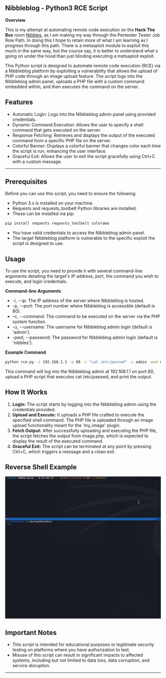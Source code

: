 ## **Nibbleblog - Python3 RCE Script**

**Overview**

This is my attempt at automating remote code execution on the **Hack The Box** room [Nibbles](https://app.hackthebox.com/machines/Nibbles), as I am making my way through the Pentester Tester Job Role Path. In doing this I hope to retain more of what I am learning as I progress through this path. There is a metasploit module to exploit this much in the same way, but the course say, it is better to understand what s going on under the hood than just blinding executing a metsaploit exploit.

This Python script is designed to automate remote code execution (RCE) via a Nibbleblog platform by exploiting a vulnerability that allows the upload of PHP code through an image upload feature. The script logs into the Nibbleblog admin panel, uploads a PHP file with a custom command embedded within, and then executes the command on the server.

## **Features**

* Automatic Login: Logs into the Nibbleblog admin panel using provided credentials.
* Dynamic Command Execution: Allows the user to specify a shell command that gets executed on the server.
* Response Fetching: Retrieves and displays the output of the executed command from a specific PHP file on the server.
* Colorful Banner: Displays a colorful banner that changes color each time the script is run, enhancing the user interface.
* Graceful Exit: Allows the user to exit the script gracefully using Ctrl+C with a custom message.

---
## **Prerequisites**

Before you can use this script, you need to ensure the following:

* Python 3.x is installed on your machine. 
* Requests and requests_toolbelt Python libraries are installed. 
* These can be installed via pip:

```bash
pip install requests requests_toolbelt colorama
```

* You have valid credentials to access the Nibbleblog admin panel.
* The target Nibbleblog platform is vulnerable to the specific exploit the script is designed to use.

## **Usage**

To use the script, you need to provide it with several command-line arguments detailing the target's IP address, port, the command you wish to execute, and login credentials.

**Command-line Arguments**

* -i, --ip: The IP address of the server where Nibbleblog is hosted.
* -p, --port: The port number where Nibbleblog is accessible (default is 80).
* -c, --command: The command to be executed on the server via the PHP system function.
* -u, --username: The username for Nibbleblog admin login (default is 'admin').
* -pwd, --password: The password for Nibbleblog admin login (default is 'nibbles').

**Example Command**

```bash
python rce.py -i 192.168.1.1 -p 80 -c "cat /etc/passwd" -u admin -pwd nibbles
```

This command will log into the Nibbleblog admin at 192.168.1.1 on port 80, upload a PHP script that executes cat /etc/passwd, and print the output.

## **How It Works**

1. **Login:** The script starts by logging into the Nibbleblog admin using the credentials provided.
2. **Upload and Execute:** It uploads a PHP file crafted to execute the specified shell command. The PHP file is uploaded through an image upload functionality meant for the 'my_image' plugin.
3. **Fetch Output:** After successfully uploading and executing the PHP file, the script fetches the output from image.php, which is expected to display the result of the executed command.
4. **Graceful Exit:** The script can be terminated at any point by pressing Ctrl+C, which triggers a message and a clean exit.

## **Reverse Shell Example**



![Nibbles_RCE GIF](images/Nibbles_RCE.gif "Nibbles RCE")



## **Important Notes**

* This script is intended for educational purposes or legitimate security testing on platforms where you have authorization to test.
* Misuse of this script can result in significant impacts to affected systems, including but not limited to data loss, data corruption, and service disruption.
---
